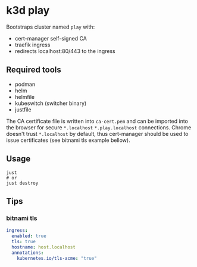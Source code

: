 # k3d play

Bootstraps cluster named `play` with:

  - cert-manager self-signed CA
  - traefik ingress
  - redirects localhost:80/443 to the ingress

## Required tools

 - podman
 - helm
 - helmfile
 - kubeswitch (switcher binary)
 - justfile

The CA certificate file is written into `ca-cert.pem` and can be imported into the browser for secure `*.localhost` `*.play.localhost` connections. Chrome doesn't trust `*.localhost` by default, thus cert-manager should be used to issue certificates (see bitnami tls example bellow).

## Usage

```shell
just
# or
just destroy
```

## Tips

### bitnami tls

```yaml
ingress:
  enabled: true
  tls: true
  hostname: host.localhost
  annotations:
    kubernetes.io/tls-acme: "true"
```
